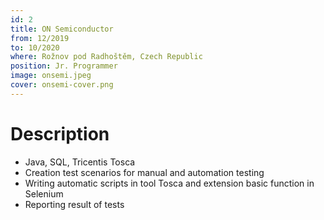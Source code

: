 ```yaml
---
id: 2
title: ON Semiconductor
from: 12/2019
to: 10/2020
where: Rožnov pod Radhoštěm, Czech Republic
position: Jr. Programmer
image: onsemi.jpeg
cover: onsemi-cover.png
---
```


# Description
- Java, SQL, Tricentis Tosca
- Creation test scenarios for manual and automation testing
- Writing automatic scripts in tool Tosca and extension basic function in Selenium
- Reporting result of tests